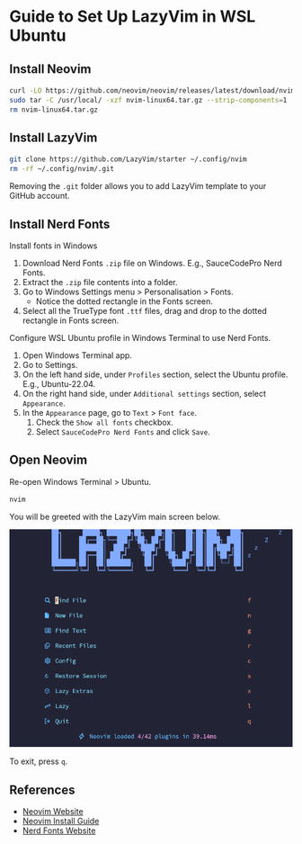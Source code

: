 # Guide to Set Up LazyVim in WSL Ubuntu

## Install Neovim

```bash
curl -LO https://github.com/neovim/neovim/releases/latest/download/nvim-linux64.tar.gz
sudo tar -C /usr/local/ -xzf nvim-linux64.tar.gz --strip-components=1
rm nvim-linux64.tar.gz
```

## Install LazyVim

```bash
git clone https://github.com/LazyVim/starter ~/.config/nvim
rm -rf ~/.config/nvim/.git
```

Removing the `.git` folder allows you to add LazyVim template to your GitHub account.

## Install Nerd Fonts

Install fonts in Windows

1. Download Nerd Fonts `.zip` file on Windows. E.g., SauceCodePro Nerd Fonts.
1. Extract the `.zip` file contents into a folder.
1. Go to Windows Settings menu > Personalisation > Fonts.
   - Notice the dotted rectangle in the Fonts screen.
1. Select all the TrueType font `.ttf` files, drag and drop to the dotted rectangle in Fonts screen.

Configure WSL Ubuntu profile in Windows Terminal to use Nerd Fonts.

1. Open Windows Terminal app.
1. Go to Settings.
1. On the left hand side, under `Profiles` section, select the Ubuntu profile. E.g., Ubuntu-22.04.
1. On the right hand side, under `Additional settings` section, select `Appearance`.
1. In the `Appearance` page, go to `Text` > `Font face`.
   1. Check the `Show all fonts` checkbox.
   1. Select `SauceCodePro Nerd Fonts` and click `Save`.

## Open Neovim

Re-open Windows Terminal > Ubuntu.

```bash
nvim
```

You will be greeted with the LazyVim main screen below.

![LazyVim Main Screen](./LazyVim_MainScreen.png)

To exit, press `q`.

## References

- [Neovim Website](https://neovim.io/)
- [Neovim Install Guide](https://github.com/neovim/neovim/blob/master/INSTALL.md)
- [Nerd Fonts Website](https://www.nerdfonts.com/)

